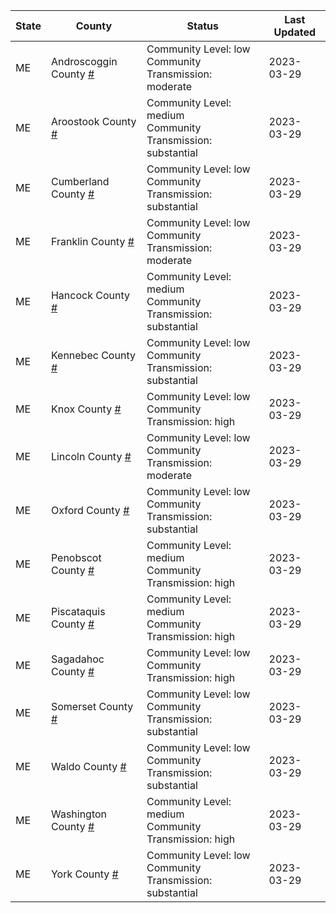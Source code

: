 State | County | Status | Last Updated
--- | --- | --- | --- 
ME | Androscoggin County <a href="#androscoggin_county">#</a> | <a name="androscoggin_county"></a>Community Level: low<br/>Community Transmission: moderate | 2023-03-29
ME | Aroostook County <a href="#aroostook_county">#</a> | <a name="aroostook_county"></a>Community Level: medium<br/>Community Transmission: substantial | 2023-03-29
ME | Cumberland County <a href="#cumberland_county">#</a> | <a name="cumberland_county"></a>Community Level: low<br/>Community Transmission: substantial | 2023-03-29
ME | Franklin County <a href="#franklin_county">#</a> | <a name="franklin_county"></a>Community Level: low<br/>Community Transmission: moderate | 2023-03-29
ME | Hancock County <a href="#hancock_county">#</a> | <a name="hancock_county"></a>Community Level: medium<br/>Community Transmission: substantial | 2023-03-29
ME | Kennebec County <a href="#kennebec_county">#</a> | <a name="kennebec_county"></a>Community Level: low<br/>Community Transmission: substantial | 2023-03-29
ME | Knox County <a href="#knox_county">#</a> | <a name="knox_county"></a>Community Level: low<br/>Community Transmission: high | 2023-03-29
ME | Lincoln County <a href="#lincoln_county">#</a> | <a name="lincoln_county"></a>Community Level: low<br/>Community Transmission: moderate | 2023-03-29
ME | Oxford County <a href="#oxford_county">#</a> | <a name="oxford_county"></a>Community Level: low<br/>Community Transmission: substantial | 2023-03-29
ME | Penobscot County <a href="#penobscot_county">#</a> | <a name="penobscot_county"></a>Community Level: medium<br/>Community Transmission: high | 2023-03-29
ME | Piscataquis County <a href="#piscataquis_county">#</a> | <a name="piscataquis_county"></a>Community Level: medium<br/>Community Transmission: high | 2023-03-29
ME | Sagadahoc County <a href="#sagadahoc_county">#</a> | <a name="sagadahoc_county"></a>Community Level: low<br/>Community Transmission: high | 2023-03-29
ME | Somerset County <a href="#somerset_county">#</a> | <a name="somerset_county"></a>Community Level: low<br/>Community Transmission: substantial | 2023-03-29
ME | Waldo County <a href="#waldo_county">#</a> | <a name="waldo_county"></a>Community Level: low<br/>Community Transmission: substantial | 2023-03-29
ME | Washington County <a href="#washington_county">#</a> | <a name="washington_county"></a>Community Level: medium<br/>Community Transmission: high | 2023-03-29
ME | York County <a href="#york_county">#</a> | <a name="york_county"></a>Community Level: low<br/>Community Transmission: substantial | 2023-03-29
